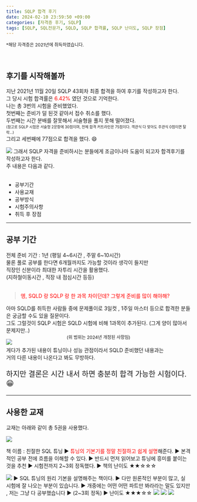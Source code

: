 ```yaml
---
title: SQLP 합격 후기
date: 2024-02-10 23:59:50 +09:00
categories: [자격증 후기, SQLP]
tags: [SQLP, SQL전문가, SQLD, SQLP 합격률, SQLP 난이도, SQLP 장점]
---
```


<span style="font-size:12px"> \*해당 자격증은 2021년에 취득하였습니다.</span>

<br>

## 후기를 시작해볼까

지난 2021년 11월 20일 SQLP 43회차 최종 합격을 하여 후기를 작성하고자 한다. <br>
그 당시 시험 합격률은 <span style="color:red">6.42%</span> 였던 것으로 기억한다. <br>
나는 총 3번의 시험을 준비했었다. <br>
첫번째는 준비가 덜 된것 같아서 접수 취소를 했다. <br>
두번째는 시간 분배를 잘못해서 서술형을 풀지 못해 떨어졌다.
<br><span style="font-size:10px">(참고로 SQLP 시험은 서술형 2문항에 30점이며, 전체 합격 커트라인은 75점이다. 객관식 다 맞아도 주관식 0점이면 탈락...) </span><br>
그리고 세번째에 77점으로 합격을 했다. 😄 <br>

<img src="/assets/img/cert/SQLP/1.png">
그래서 SQLP 자격을 준비하시는 분들에게 조금이나마 도움이 되고자 합격후기를 작성하고자 한다. <br>
주 내용은 다음과 같다. <br><br>

<ul> 
    <li>공부기간</li>
    <li>사용교재</li>
    <li>공부방식</li>
    <li>시험주의사항</li>
    <li>취득 후 장점</li>
</ul>
<hr>

## 공부 기간

전체 준비 기간 : 1년 (평일 4~6시간 , 주말 6~10시간)<br>
물론 풀로 공부를 한다면 6개월까지도 가능할 것이라 생각이 들지만 <br>
직장인 신분이라 최대한 자투리 시간을 활용했다. <br>
(지하철이동시간 , 직장 내 점심시간 등등) <br><br>

> <span style="color:red; background-color:white" >엥, SQLD 랑 SQLP 랑 한 과목 차이던데? 그렇게 준비를 많이 해야해?</span>

아마 SQLD를 취득한 사람들 중에 문제풀이로 3일컷 , 1주일 마스터 등으로 합격한 분들은 궁금할 수도 있을 질문이다. <br>
그도 그럴것이 SQLP 시험은 SQLD 시험에 비해 1과목이 추가된다. (그게 양이 많아서 문제지만..)<br>

<img src="/assets/img/cert/SQLP/2.png">
<div style="text-align:center; margin-top:-30px">
<span style="font-size:12px;"> (위 범위는 2024년 개정된 사항임) </span> 
</div> <br>
게다가 추가된 내용이 튜닝이나 성능 관점이라서 SQLD 준비했던 내용과는 <br> 거의 다른 내용이 나온다고 봐도 무방하다. <br>

<p style="font-size:20px">하지만 결론은 시간 내서 하면 충분히 합격 가능한 시험이다. 😁 </p>

<hr>

## 사용한 교재

교재는 아래와 같이 총 5권을 사용했다.

<img src="/assets/img/cert/SQLP/3.png">

책 이름 : 친절한 SQL 튜닝
▶ <span style="color:red">튜닝의 기본기를 정말 친절하고 쉽게 설명</span>해준다.
▶ 본격적인 공부 전에 흐름을 이해할 수 있다.
▶ 반드시 먼저 읽어보고 튜닝에 흥미를 붙이는 것을 추천
▶ 시험전까지 2~3회 정독했다.
▶ 책의 난이도 ★★☆☆☆

<img src="/assets/img/cert/SQLP/4.png">
▶ SQL 튜닝의 원리 기본을 설명해주는 책이다.
▶ 다만 원론적인 부분이 많고, 실 시험에 잘 나오는 부분이 있습니다.
▶ 개중에는 어떤 어떤 파트만 봐라라는 말도 있지만 , 저는 그냥 다 공부했습니다
▶ (2~3회 정독)
▶ 난이도 ★★★☆☆

<img src="/assets/img/cert/SQLP/5.png">
<img src="/assets/img/cert/SQLP/6.png">
<img src="/assets/img/cert/SQLP/7.png">
